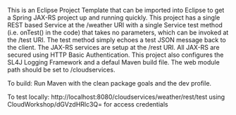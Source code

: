 This is an Eclipse Project Template that can be imported into Eclipse to get a Spring JAX-RS project up and running quickly. This project has a single REST based Service at the /weather URI with a single Service test method (i.e. onTest() in the code) that takes no parameters, which can be invoked at the /test URI. The test method simply echoes a test JSON message back to the client. The JAX-RS services are setup at the /rest URI. All JAX-RS are secured using HTTP Basic Authentication. This project also configures the SL4J Logging  Framework and a defaul Maven build file. The web module path should be set to /cloudservices.

To build: Run Maven with the clean package goals and the dev profile.

To test locally: http://localhost:8080/cloudservices/weather/rest/test using CloudWorkshop/dGVzdHRlc3Q= for access credentials

